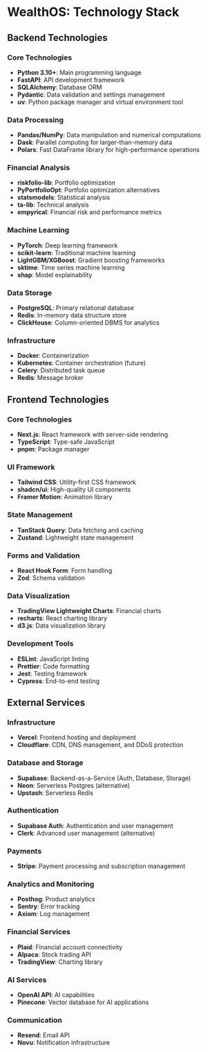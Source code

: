 # WealthOS: Technology Stack

## Backend Technologies

### Core Technologies
- **Python 3.10+**: Main programming language
- **FastAPI**: API development framework
- **SQLAlchemy**: Database ORM
- **Pydantic**: Data validation and settings management
- **uv**: Python package manager and virtual environment tool

### Data Processing
- **Pandas/NumPy**: Data manipulation and numerical computations
- **Dask**: Parallel computing for larger-than-memory data
- **Polars**: Fast DataFrame library for high-performance operations

### Financial Analysis
- **riskfolio-lib**: Portfolio optimization
- **PyPortfolioOpt**: Portfolio optimization alternatives
- **statsmodels**: Statistical analysis
- **ta-lib**: Technical analysis
- **empyrical**: Financial risk and performance metrics

### Machine Learning
- **PyTorch**: Deep learning framework
- **scikit-learn**: Traditional machine learning
- **LightGBM/XGBoost**: Gradient boosting frameworks
- **sktime**: Time series machine learning
- **shap**: Model explainability

### Data Storage
- **PostgreSQL**: Primary relational database
- **Redis**: In-memory data structure store
- **ClickHouse**: Column-oriented DBMS for analytics

### Infrastructure
- **Docker**: Containerization
- **Kubernetes**: Container orchestration (future)
- **Celery**: Distributed task queue
- **Redis**: Message broker

## Frontend Technologies

### Core Technologies
- **Next.js**: React framework with server-side rendering
- **TypeScript**: Type-safe JavaScript
- **pnpm**: Package manager

### UI Framework
- **Tailwind CSS**: Utility-first CSS framework
- **shadcn/ui**: High-quality UI components
- **Framer Motion**: Animation library

### State Management
- **TanStack Query**: Data fetching and caching
- **Zustand**: Lightweight state management

### Forms and Validation
- **React Hook Form**: Form handling
- **Zod**: Schema validation

### Data Visualization
- **TradingView Lightweight Charts**: Financial charts
- **recharts**: React charting library
- **d3.js**: Data visualization library

### Development Tools
- **ESLint**: JavaScript linting
- **Prettier**: Code formatting
- **Jest**: Testing framework
- **Cypress**: End-to-end testing

## External Services

### Infrastructure
- **Vercel**: Frontend hosting and deployment
- **Cloudflare**: CDN, DNS management, and DDoS protection

### Database and Storage
- **Supabase**: Backend-as-a-Service (Auth, Database, Storage)
- **Neon**: Serverless Postgres (alternative)
- **Upstash**: Serverless Redis

### Authentication
- **Supabase Auth**: Authentication and user management
- **Clerk**: Advanced user management (alternative)

### Payments
- **Stripe**: Payment processing and subscription management

### Analytics and Monitoring
- **Posthog**: Product analytics
- **Sentry**: Error tracking
- **Axiom**: Log management

### Financial Services
- **Plaid**: Financial account connectivity
- **Alpaca**: Stock trading API
- **TradingView**: Charting library

### AI Services
- **OpenAI API**: AI capabilities
- **Pinecone**: Vector database for AI applications

### Communication
- **Resend**: Email API
- **Novu**: Notification infrastructure 